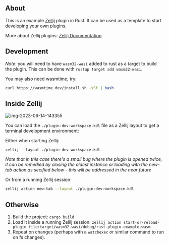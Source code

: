 ## About

This is an example [Zellij][zellij] plugin in Rust. It can be used as a template to start developing your own plugins.

More about Zellij plugins: [Zellij Documentation][docs]

[zellij]: https://github.com/zellij-org/zellij
[docs]: https://zellij.dev/documentation/plugins.html

## Development

*Note*: you will need to have `wasm32-wasi` added to rust as a target to build the plugin. This can be done with `rustup target add wasm32-wasi`.

You may also need wasmtime, try:

```bash
curl https://wasmtime.dev/install.sh -sSf | bash
```

## Inside Zellij
![img-2023-06-14-143355](https://github.com/zellij-org/rust-plugin-example/assets/795598/d9e563dc-5d71-4e10-af5b-190365bdca3b)

You can load the `./plugin-dev-workspace.kdl` file as a Zellij layout to get a terminal development environment:

Either when starting Zellij:
```
zellij --layout ./plugin-dev-workspace.kdl
```
*Note that in this case there's a small bug where the plugin is opened twice, it can be remedied by closing the oldest instance or loading with the new-tab action as secified below - this will be addressed in the near future*

Or from a running Zellij session:
```bash
zellij action new-tab --layout ./plugin-dev-workspace.kdl
```

## Otherwise

1. Build the project: `cargo build`
2. Load it inside a running Zellij session: `zellij action start-or-reload-plugin file:target/wasm32-wasi/debug/rust-plugin-example.wasm`
3. Repeat on changes (perhaps with a `watchexec` or similar command to run on fs changes).
